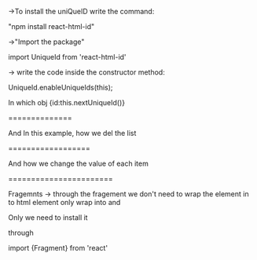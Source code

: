 ->To install the uniQueID write the command:

"npm install react-html-id"

->"Import the package"

import UniqueId from 'react-html-id'

-> write the code inside the constructor method:

UniqueId.enableUniqueIds(this);

In which obj
{id:this.nextUniqueId()}

==============

And In this example, how we del the list


==================

And how we change the value of each item


=======================

Fragemnts -> through the fragement we don't need to wrap the element in to html element only wrap into <Fragment> and </Fragment>

Only we need to install it

through

import {Fragment} from 'react'
